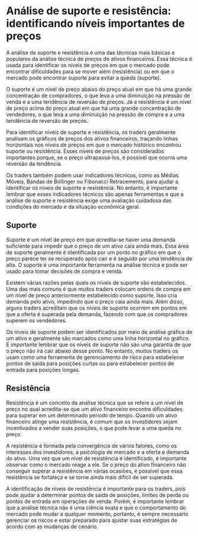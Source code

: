 # Análise de suporte e resistência: identificando níveis importantes de preços

A análise de suporte e resistência é uma das técnicas mais básicas e populares da análise técnica de preços de ativos financeiros. Essa técnica é usada para identificar os níveis de preços em que o mercado pode encontrar dificuldades para se mover além (resistência) ou em que o mercado pode encontrar suporte para evitar a queda (suporte).

O suporte é um nível de preço abaixo do preço atual em que há uma grande concentração de compradores, o que leva a uma diminuição na pressão de venda e a uma tendência de reversão de preços. Já a resistência é um nível de preço acima do preço atual em que há uma grande concentração de vendedores, o que leva a uma diminuição na pressão de compra e a uma tendência de reversão de preços.

Para identificar níveis de suporte e resistência, os traders geralmente analisam os gráficos de preços dos ativos financeiros, traçando linhas horizontais nos níveis de preços em que o mercado histórico encontrou suporte ou resistência. Esses níveis de preços são considerados importantes porque, se o preço ultrapassá-los, é possível que ocorra uma reversão da tendência.

Os traders também podem usar indicadores técnicos, como as Médias Móveis, Bandas de Bollinger ou Fibonacci Retracements, para ajudar a identificar os níveis de suporte e resistência. No entanto, é importante lembrar que esses indicadores técnicos são apenas ferramentas e que a análise de suporte e resistência exige uma avaliação cuidadosa das condições do mercado e da situação econômica geral.

## Suporte

Suporte é um nível de preço em que acredita-se haver uma demanda suficiente para impedir que o preço de um ativo caia ainda mais. Essa área de suporte geralmente é identificada por um ponto no gráfico em que o preço parece ter se recuperado após cair e é seguido por uma tendência de alta. O suporte é uma importante ferramenta na análise técnica e pode ser usado para tomar decisões de compra e venda.

Existem várias razões pelas quais os níveis de suporte são estabelecidos. Uma das mais comuns é que muitos traders colocam ordens de compra em um nível de preço anteriormente estabelecido como suporte. Isso cria demanda pelo ativo, impedindo que o preço caia ainda mais. Além disso, alguns traders acreditam que os níveis de suporte ocorrem em pontos em que a oferta é superada pela demanda, fazendo com que os compradores superem os vendedores.

Os níveis de suporte podem ser identificados por meio de análise gráfica de um ativo e geralmente são marcados como uma linha horizontal no gráfico. É importante lembrar que os níveis de suporte não são uma garantia de que o preço não irá cair abaixo desse ponto. No entanto, muitos traders os usam como uma ferramenta de gerenciamento de risco para estabelecer pontos de saída para posições curtas ou para estabelecer pontos de entrada para posições longas.

## Resistência

Resistência é um conceito da análise técnica que se refere a um nível de preço no qual acredita-se que um ativo financeiro encontre dificuldades para superar em um determinado período de tempo. Quando um ativo financeiro atinge uma resistência, é comum que os investidores sejam incentivados a vender suas posições, o que pode levar a uma queda no preço.

A resistência é formada pela convergência de vários fatores, como os interesses dos investidores, a psicologia de mercado e a oferta e demanda do ativo. Uma vez que um nível de resistência é identificado, é importante observar como o mercado reage a ele. Se o preço do ativo financeiro não conseguir superar a resistência em várias ocasiões, é possível que essa resistência se fortaleça e se torne ainda mais difícil de ser superada.

A identificação de níveis de resistência é importante para os traders, pois pode ajudar a determinar pontos de saída de posições, limites de perda ou pontos de entrada em operações de venda. Porém, é importante lembrar que a análise técnica não é uma ciência exata e que o comportamento do mercado pode mudar a qualquer momento, portanto, é sempre necessário gerenciar os riscos e estar preparado para ajustar suas estratégias de acordo com as mudanças de cenário.